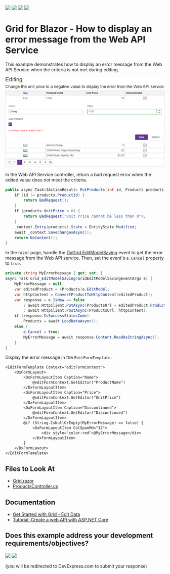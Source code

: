 <!-- default badges list -->
![](https://img.shields.io/endpoint?url=https://codecentral.devexpress.com/api/v1/VersionRange/543565561/24.2.1%2B)
[![](https://img.shields.io/badge/Open_in_DevExpress_Support_Center-FF7200?style=flat-square&logo=DevExpress&logoColor=white)](https://supportcenter.devexpress.com/ticket/details/T1118926)
[![](https://img.shields.io/badge/📖_How_to_use_DevExpress_Examples-e9f6fc?style=flat-square)](https://docs.devexpress.com/GeneralInformation/403183)
[![](https://img.shields.io/badge/💬_Leave_Feedback-feecdd?style=flat-square)](#does-this-example-address-your-development-requirementsobjectives)
<!-- default badges end -->
# Grid for Blazor - How to display an error message from the Web API Service

This example demonstrates how to display an error message from the Web API Service when the criteria is not met during editing. 

![image](image.png)

In the Web API Service controller, return a bad request error when the edited value does not meet the criteria.

```cs
public async Task<IActionResult> PutProducts(int id, Products products) {
    if (id != products.ProductId) {
        return BadRequest();
    }
    if (products.UnitPrice < 0) {
        return BadRequest("Unit Price cannot be less than 0");
    }
    _context.Entry(products).State = EntityState.Modified;
    await _context.SaveChangesAsync();
    return NoContent();
}
```

In the razor page, handle the [DxGrid.EditModelSaving](https://docs.devexpress.com/Blazor/DevExpress.Blazor.DxGrid.EditModelSaving) event to get the error message from the Web API service. Then, set the event's `e.Cancel` property to `true`.

```cs
private string MyErrorMessage { get; set; }
async Task Grid_EditModelSaving(GridEditModelSavingEventArgs e) {
    MyErrorMessage = null;
    var editedProduct = (Products)e.EditModel;
    var httpContent = ConvertProductToHttpContent(editedProduct);
    var response = e.IsNew == false
        ? await HttpClient.PutAsync(ProductsUrl + editedProduct.ProductId, httpContent)
        : await HttpClient.PostAsync(ProductsUrl, httpContent);
    if (response.IsSuccessStatusCode) 
        Products = await LoadDataAsync();
    else {
        e.Cancel = true;
        MyErrorMessage = await response.Content.ReadAsStringAsync();
    }
}
```

Display the error message in the `EditFormTemplate`.

```razor
<EditFormTemplate Context="editFormContext">
    <DxFormLayout>
        <DxFormLayoutItem Caption="Name">
            @editFormContext.GetEditor("ProductName")
        </DxFormLayoutItem>
        <DxFormLayoutItem Caption="Price">
            @editFormContext.GetEditor("UnitPrice")
        </DxFormLayoutItem>
        <DxFormLayoutItem Caption="Discontinued">
            @editFormContext.GetEditor("Discontinued")
        </DxFormLayoutItem>
        @if (String.IsNullOrEmpty(MyErrorMessage) == false) {
            <DxFormLayoutItem ColSpanMd="12">
                <div style="color:red">@MyErrorMessage</div>
            </DxFormLayoutItem>
        }
    </DxFormLayout>
</EditFormTemplate>
```

## Files to Look At

* [Grid.razor](./CS/DxBlazorApplication1/DxBlazorApplication1/Pages/Grid.razor)
* [ProductsController.cs](./CS/MyTestWebService/MyTestWebService/Controllers/ProductsController.cs)

## Documentation

- [Get Started with Grid - Edit Data](https://docs.devexpress.com/Blazor/403625/grid/get-started-with-grid#edit-data)
- [Tutorial: Create a web API with ASP.NET Core](https://learn.microsoft.com/en-us/aspnet/core/tutorials/first-web-api?view=aspnetcore-2.2&tabs=visual-studio)
<!-- feedback -->
## Does this example address your development requirements/objectives?

[<img src="https://www.devexpress.com/support/examples/i/yes-button.svg"/>](https://www.devexpress.com/support/examples/survey.xml?utm_source=github&utm_campaign=blazor-dxgrid-display-error-message-from-web-api-service&~~~was_helpful=yes) [<img src="https://www.devexpress.com/support/examples/i/no-button.svg"/>](https://www.devexpress.com/support/examples/survey.xml?utm_source=github&utm_campaign=blazor-dxgrid-display-error-message-from-web-api-service&~~~was_helpful=no)

(you will be redirected to DevExpress.com to submit your response)
<!-- feedback end -->
